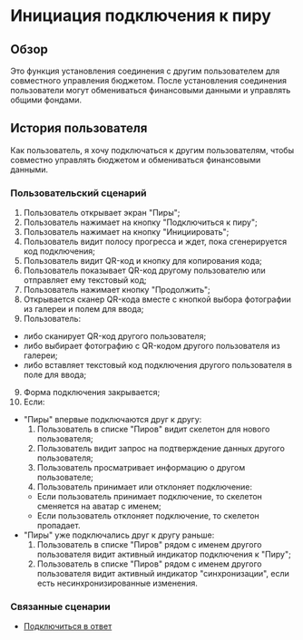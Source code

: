 # Инициация подключения к пиру

## Обзор

Это функция установления соединения с другим пользователем для совместного управления бюджетом. После установления соединения пользователи могут обмениваться финансовыми данными и управлять общими фондами.

## История пользователя

Как пользователь, я хочу подключаться к другим пользователям, чтобы совместно управлять бюджетом и обмениваться финансовыми данными.

### Пользовательский сценарий

1. Пользователь открывает экран "Пиры";
2. Пользователь нажимает на кнопку "Подключиться к пиру";
3. Пользователь нажимает на кнопку "Инициировать";
4. Пользователь видит полосу прогресса и ждет, пока сгенерируется код подключения;
5. Пользователь видит QR-код и кнопку для копирования кода;
6. Пользователь показывает QR-код другому пользователю или отправляет ему текстовый код;
7. Пользователь нажимает кнопку "Продолжить";
8. Открывается сканер QR-кода вместе с кнопкой выбора фотографии из галереи и полем для ввода;
9. Пользователь:

- либо сканирует QR-код другого пользователя;
- либо выбирает фотографию с QR-кодом другого пользователя из галереи;
- либо вставляет текстовый код подключения другого пользователя в поле для ввода;

9. Форма подключения закрывается;
10. Если:

- "Пиры" впервые подключаются друг к другу:
  1. Пользователь в списке "Пиров" видит скелетон для нового пользователя;
  2. Пользователь видит запрос на подтверждение данных другого пользователя;
  3. Пользователь просматривает информацию о другом пользователе;
  4. Пользователь принимает или отклоняет подключение:
  - Если пользователь принимает подключение, то скелетон сменяется на аватар с именем;
  - Если пользователь отклоняет подключение, то скелетон пропадает.
- "Пиры" уже подключались друг к другу раньше:
  1. Пользователь в списке "Пиров" рядом с именем другого пользователя видит активный индикатор подключения к "Пиру";
  2. Пользователь в списке "Пиров" рядом с именем другого пользователя видит активный индикатор "синхронизации", если есть несинхронизированные изменения.

### Связанные сценарии

- [Подключиться в ответ](./accepting-peer-connection.md)
